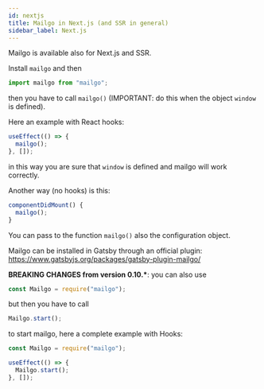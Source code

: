 ```yaml
---
id: nextjs
title: Mailgo in Next.js (and SSR in general)
sidebar_label: Next.js
---
```


Mailgo is available also for Next.js and SSR.

Install `mailgo` and then

```js
import mailgo from "mailgo";
```

then you have to call `mailgo()` (IMPORTANT: do this when the object `window` is defined).

Here an example with React hooks:

```js
useEffect(() => {
  mailgo();
}, []);
```

in this way you are sure that `window` is defined and mailgo will work correctly.

Another way (no hooks) is this:

```js
componentDidMount() {
  mailgo();
}
```

You can pass to the function `mailgo()` also the configuration object.

Mailgo can be installed in Gatsby through an official plugin: https://www.gatsbyjs.org/packages/gatsby-plugin-mailgo/

**BREAKING CHANGES from version 0.10.\***: you can also use

```js
const Mailgo = require("mailgo");
```

but then you have to call

```js
Mailgo.start();
```

to start mailgo, here a complete example with Hooks:

```js
const Mailgo = require("mailgo");

useEffect(() => {
  Mailgo.start();
}, []);
```
